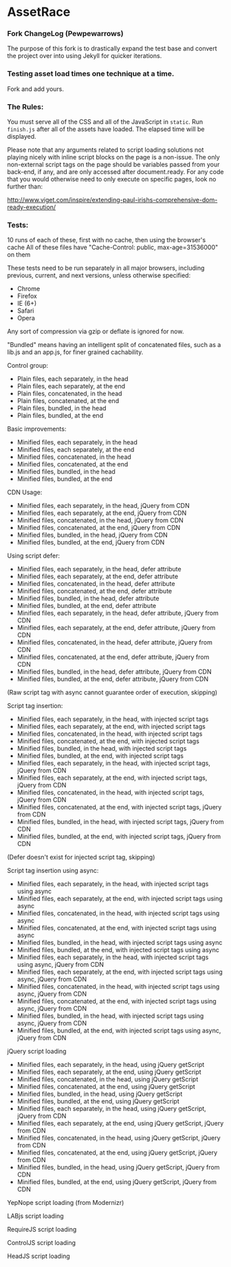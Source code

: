 # AssetRace

### Fork ChangeLog (Pewpewarrows)

The purpose of this fork is to drastically expand the test base and convert the
project over into using Jekyll for quicker iterations.

### Testing asset load times one technique at a time.

Fork and add yours.

### The Rules:

You must serve all of the CSS and all of the JavaScript in `static`. Run 
`finish.js` after all of the assets have loaded. The elapsed time will be displayed.

Please note that any arguments related to script loading solutions not playing
nicely with inline script blocks on the page is a non-issue. The only
non-external script tags on the page should be variables passed from your
back-end, if any, and are only accessed after document.ready. For any code that
you would otherwise need to only execute on specific pages, look no further than:

http://www.viget.com/inspire/extending-paul-irishs-comprehensive-dom-ready-execution/

### Tests:

10 runs of each of these, first with no cache, then using the browser's cache
All of these files have "Cache-Control: public, max-age=31536000" on them

These tests need to be run separately in all major browsers, including
previous, current, and next versions, unless otherwise specified:

* Chrome
* Firefox
* IE (6+)
* Safari
* Opera

Any sort of compression via gzip or deflate is ignored for now.

"Bundled" means having an intelligent split of concatenated files, such as
a lib.js and an app.js, for finer grained cachability.

Control group:

* Plain files, each separately, in the head
* Plain files, each separately, at the end
* Plain files, concatenated, in the head
* Plain files, concatenated, at the end
* Plain files, bundled, in the head
* Plain files, bundled, at the end

Basic improvements:

* Minified files, each separately, in the head
* Minified files, each separately, at the end
* Minified files, concatenated, in the head
* Minified files, concatenated, at the end
* Minified files, bundled, in the head
* Minified files, bundled, at the end

CDN Usage:

* Minified files, each separately, in the head, jQuery from CDN
* Minified files, each separately, at the end, jQuery from CDN
* Minified files, concatenated, in the head, jQuery from CDN
* Minified files, concatenated, at the end, jQuery from CDN
* Minified files, bundled, in the head, jQuery from CDN
* Minified files, bundled, at the end, jQuery from CDN

Using script defer:

* Minified files, each separately, in the head, defer attribute
* Minified files, each separately, at the end, defer attribute
* Minified files, concatenated, in the head, defer attribute
* Minified files, concatenated, at the end, defer attribute
* Minified files, bundled, in the head, defer attribute
* Minified files, bundled, at the end, defer attribute
* Minified files, each separately, in the head, defer attribute, jQuery from CDN
* Minified files, each separately, at the end, defer attribute, jQuery from CDN
* Minified files, concatenated, in the head, defer attribute, jQuery from CDN
* Minified files, concatenated, at the end, defer attribute, jQuery from CDN
* Minified files, bundled, in the head, defer attribute, jQuery from CDN
* Minified files, bundled, at the end, defer attribute, jQuery from CDN

(Raw script tag with async cannot guarantee order of execution, skipping)

Script tag insertion:

* Minified files, each separately, in the head, with injected script tags
* Minified files, each separately, at the end, with injected script tags
* Minified files, concatenated, in the head, with injected script tags
* Minified files, concatenated, at the end, with injected script tags
* Minified files, bundled, in the head, with injected script tags
* Minified files, bundled, at the end, with injected script tags
* Minified files, each separately, in the head, with injected script tags, jQuery from CDN
* Minified files, each separately, at the end, with injected script tags, jQuery from CDN
* Minified files, concatenated, in the head, with injected script tags, jQuery from CDN
* Minified files, concatenated, at the end, with injected script tags, jQuery from CDN
* Minified files, bundled, in the head, with injected script tags, jQuery from CDN
* Minified files, bundled, at the end, with injected script tags, jQuery from CDN

(Defer doesn't exist for injected script tag, skipping)

Script tag insertion using async:

* Minified files, each separately, in the head, with injected script tags using async
* Minified files, each separately, at the end, with injected script tags using async
* Minified files, concatenated, in the head, with injected script tags using async
* Minified files, concatenated, at the end, with injected script tags using async
* Minified files, bundled, in the head, with injected script tags using async
* Minified files, bundled, at the end, with injected script tags using async
* Minified files, each separately, in the head, with injected script tags using async, jQuery from CDN
* Minified files, each separately, at the end, with injected script tags using async, jQuery from CDN
* Minified files, concatenated, in the head, with injected script tags using async, jQuery from CDN
* Minified files, concatenated, at the end, with injected script tags using async, jQuery from CDN
* Minified files, bundled, in the head, with injected script tags using async, jQuery from CDN
* Minified files, bundled, at the end, with injected script tags using async, jQuery from CDN

jQuery script loading

* Minified files, each separately, in the head, using jQuery getScript
* Minified files, each separately, at the end, using jQuery getScript
* Minified files, concatenated, in the head, using jQuery getScript
* Minified files, concatenated, at the end, using jQuery getScript
* Minified files, bundled, in the head, using jQuery getScript
* Minified files, bundled, at the end, using jQuery getScript
* Minified files, each separately, in the head, using jQuery getScript, jQuery from CDN
* Minified files, each separately, at the end, using jQuery getScript, jQuery from CDN
* Minified files, concatenated, in the head, using jQuery getScript, jQuery from CDN
* Minified files, concatenated, at the end, using jQuery getScript, jQuery from CDN
* Minified files, bundled, in the head, using jQuery getScript, jQuery from CDN
* Minified files, bundled, at the end, using jQuery getScript, jQuery from CDN

YepNope script loading (from Modernizr)

LABjs script loading

RequireJS script loading

ControlJS script loading

HeadJS script loading

